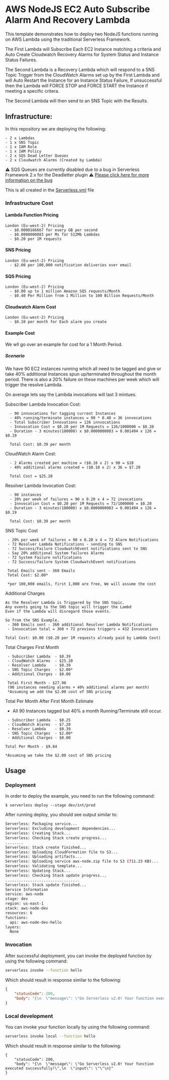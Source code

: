 <!--
title: 'AWS NodeJS EC2 Auto Subscribe Alarm And Recovery Lambda'
description: 'This template demonstrates how to deploy two NodeJS functions running on AWS Lambda using the traditional Serverless Framework. The First Lambda will Subscribe Each EC2 Instance matching a criteria and Auto Create Cloudwatch Recovery Alarms for System Status and Instance Status Failures. The Second Lambda is a Recovery Lambda which will respond to a SNS Topic Trigger from the CloudWatch Alarms set up by the First Lambda and will Auto Restart the Instance for an Instance Status Failure, If unsuccessful then the Lambda will FORCE STOP and FORCE START the Instance if meeting a specific critera. The Second Lambda will then send to an SNS Topic with the Results.' 
layout: Doc 
framework: v2 
platform: AWS 
language: nodeJS 
priority: 1 
authorLink: 'https://github.com/SeanJ88' 
authorName: 'Sean Jones.' 
companyName: 'DevOpsGroup' 
-->
# AWS NodeJS EC2 Auto Subscribe Alarm And Recovery Lambda

This template demonstrates how to deploy two NodeJS functions running on AWS Lambda using the traditional Serverless Framework. 

The First Lambda will Subscribe Each EC2 Instance matching a criteria and Auto Create Cloudwatch Recovery Alarms for System Status and Instance Status Failures. 

The Second Lambda is a Recovery Lambda which will respond to a SNS Topic Trigger from the CloudWatch Alarms set up by the First Lambda and will Auto Restart the Instance for an Instance Status Failure, If unsuccessful then the Lambda will FORCE STOP and FORCE START the Instance if meeting a specific critera. 

The Second Lambda will then send to an SNS Topic with the Results.


## Infrastructure:

In this repository we are deploying the following:

```
- 2 x Lambdas
- 1 x SNS Topic
- 1 x IAM Role
- 1 x IAM Policy
- 2 x SQS Dead Letter Queues 
- 2 x Cloudwatch Alarms (Created by Lambda)
```
:warning: SQS Queues are currently disabled due to a bug in Serverless Framework 2.x for the Deadletter plugin :warning: 
[Please click here for more information on the bug](https://github.com/gmetzker/serverless-plugin-lambda-dead-letter/issues/46)

This is all created in the [Serverless.yml](https://github.com/SeanJ88/EC2-Auto-recovery/blob/main/serverless.yml) file

### Infrastructure Cost

#### Lambda Function Pricing
```
London (Eu-west-2) Pricing
  - $0.0000166667 for every GB per second
  - $0.0000000083 per Ms for 512Mb Lambdas
  - $0.20 per 1M requests
```

#### SNS Pricing
```
London (Eu-west-2) Pricing
  - $2.00 per 100,000 notification deliveries over email
```

#### SQS Pricing
```
London (Eu-west-2) Pricing
  - $0.00 up to 1 million Amazon SQS requests/Month
  - $0.40 Per Million from 1 Million to 100 Billion Requests/Month
```

#### Cloudwatch Alarm Cost
```
London (Eu-west-2) Pricing
  - $0.10 per month for Each alarm you create 
```
#### Example Cost

We wll go over an example for cost for a 1 Month Period.

##### Scenario

We have 90 EC2 instances running which all 
need to be tagged and give or take 40% additional Instances
spun up/terminated throughout the month period. 
There is also a 20% failure on these machines per week 
which will trigger the resolve Lambda.

On average lets say the Lambda invocations will last 3 mintues.


Subscriber Lambda Invocation Cost: 
```
  - 90 innvocations for tagging current Instances
  - 40% running/terminate instances = 90 * 0.40 = 36 innvocations
  - Total Subscriber Innovations = 126 innvocations
  - Innvocation Cost = $0.20 per 1M Requests = 126/1000000 = $0.20
  - Duration - 3 minutes(180000) x $0.0000000083 = 0.001494 x 126 = $0.19

  Total Cost: $0.39 per month
```

CloudWatch Alarm Cost:
```
  - 2 Alarms created per machine = ($0.10 x 2) x 90 = $18
  - 40% additional alarms created = ($0.10 x 2) x 36 = $7.20
    
  Total Cost = $25.20
```

Resolver Lambda Invocation Cost:
```
  - 90 instances
  - 20% per week of failures = 90 x 0.20 x 4 = 72 invocations
  - Innvocation Cost = $0.20 per 1M Requests = 72/1000000 = $0.20
  - Duration - 3 minutes(180000) x $0.0000000083 = 0.001494 x 126 = $0.19
  
  Total Cost: $0.39 per month
```

SNS Topic Cost
```
 - 20% per week of failures = 90 x 0.20 x 4 = 72 Alarm Notifications
 - 72 Resolver Lambda Notifications - sending to SNS
 - 72 Success/Failure CloudwatchEvent notifications sent to SNS
 - Say 20% additional System failures Alarms
 - 72 System Failure notifications
 - 72 Success/failure System CloudwatchEvent notifications
 
 Total Emails sent - 360 Emails
 Total Cost: $2.00* 
 
 *per 100,000 emails, first 1,000 are free, We will assume the cost
```

Additional Charges
```
As the Resolver Lambda is Triggered by the SNS topic.
Any events going to the SNS topic will trigger the Lambd
Even if the Lambda will disregard those events.

So from the SNS Example. 
 - 360 Emails sent - 360 additional Resolver Lambda Notifications
 - Innvocation total = 360 + 72 previous triggers = 432 Innvocations

Total Cost: $0.00 ($0.20 per 1M requests already paid by Lambda Cost)
```

Total Charges First Month
```
 - Subscriber Lambda  - $0.39
 - CloudWatch Alarms  - $25.20
 - Resolver Lambda    - $0.39
 - SNS Topic Charges  - $2.00*
 - Additional Charges - $0.00

 Total First Month - $27.98
 (90 instances needing alarms + 40% additional alarms per month)
 *Assuming we add the $2.00 cost of SNS pricing
```

 Total Per Month After First Month Estimate 
  - All 90 Instances tagged but 40% a month Running/Terminate still occur.
```
 - Subscriber Lambda  - $0.25
 - CloudWatch Alarms  - $7.20
 - Resolver Lambda    - $0.39
 - SNS Topic Charges  - $2.00*
 - Additional Charges - $0.00

Total Per Month - $9.84

*Assuming we take the $2.00 cost of SNS pricing
```
## Usage

### Deployment

In order to deploy the example, you need to run the following command:

```
$ serverless deploy --stage dev/int/prod
```

After running deploy, you should see output similar to:

```bash
Serverless: Packaging service...
Serverless: Excluding development dependencies...
Serverless: Creating Stack...
Serverless: Checking Stack create progress...
........
Serverless: Stack create finished...
Serverless: Uploading CloudFormation file to S3...
Serverless: Uploading artifacts...
Serverless: Uploading service aws-node.zip file to S3 (711.23 KB)...
Serverless: Validating template...
Serverless: Updating Stack...
Serverless: Checking Stack update progress...
.................................
Serverless: Stack update finished...
Service Information
service: aws-node
stage: dev
region: us-east-1
stack: aws-node-dev
resources: 6
functions:
  api: aws-node-dev-hello
layers:
  None
```

### Invocation

After successful deployment, you can invoke the deployed function by using the following command:

```bash
serverless invoke --function hello
```

Which should result in response similar to the following:

```json
{
    "statusCode": 200,
    "body": "{\n  \"message\": \"Go Serverless v2.0! Your function executed successfully!\",\n  \"input\": {}\n}"
}
```

### Local development

You can invoke your function locally by using the following command:

```bash
serverless invoke local --function hello
```

Which should result in response similar to the following:

```
{
    "statusCode": 200,
    "body": "{\n  \"message\": \"Go Serverless v2.0! Your function executed successfully!\",\n  \"input\": \"\"\n}"
}
```
